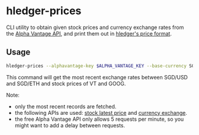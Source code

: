 # hledger-prices

CLI utility to obtain given stock prices and currency exchange rates from the [Alpha Vantage API](https://www.alphavantage.co/documentation/), and print them out in [hledger's price format](https://hledger.org/1.28/hledger.html#declaring-market-prices).

## Usage

```sh
hledger-prices --alphavantage-key $ALPHA_VANTAGE_KEY --base-currency SGD --currencies USD,ETH --stocks VT,GOOG --delay 15
```

This command will get the most recent exchange rates between SGD/USD and SGD/ETH and stock prices of VT and GOOG.

Note:
- only the most recent records are fetched.
- the following APIs are used: [stock latest price](https://www.alphavantage.co/documentation/#latestprice) and [currency exchange](https://www.alphavantage.co/documentation/#currency-exchange).
- the free Alpha Vantage API only allows 5 requests per minute, so you might want to add a delay between requests.

